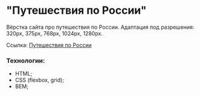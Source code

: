 # "Путешествия по России"

Вёрстка сайта про путешествия по России. Адаптация под разрешения: 320px, 375px, 768px, 1024px, 1280px.

Ссылка: [Путешествия по России](https://ko1p.github.io/project_one/ "Путешествия по России")

### Технологии: 
- HTML;
- CSS (flexbox, grid);
- BEM;
